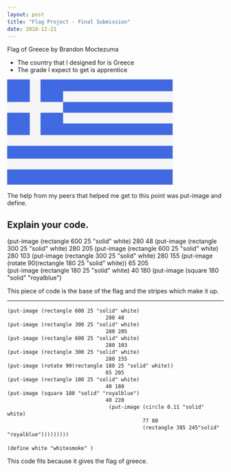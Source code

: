 ```yaml
---
layout: post
title: "Flag Project - Final Submission"
date: 2018-12-21
---
```

Flag of Greece by Brandon Moctezuma



-  The country that I designed for is Greece 
-  The grade I expect to get is apprentice

![Flag](/images/final-flag.png)




The help from my peers that helped me get to this point was put-image and define. 


## Explain your code.
(put-image (rectangle 600 25 "solid" white)
                                280 48
(put-image (rectangle 300 25 "solid" white)
                                280 205
(put-image (rectangle 600 25 "solid" white)
                                280 103
(put-image (rectangle 300 25 "solid" white)
                                280 155
(put-image (rotate 90(rectangle 180 25 "solid" white))
                                65 205  
(put-image (rectangle 180 25 "solid" white)
                                40 180 
(put-image (square 180 "solid" "royalblue")

This piece of code is the base of the flag and the stripes which make it up. 

* * *

```
(put-image (rectangle 600 25 "solid" white)
                                280 48
(put-image (rectangle 300 25 "solid" white)
                                280 205
(put-image (rectangle 600 25 "solid" white)
                                280 103
(put-image (rectangle 300 25 "solid" white)
                                280 155
(put-image (rotate 90(rectangle 180 25 "solid" white))
                                65 205  
(put-image (rectangle 180 25 "solid" white)
                                40 180
(put-image (square 180 "solid" "royalblue")
                                40 220
                                 (put-image (circle 0.11 "solid" white)
                                            77 80 
                                            (rectangle 385 245"solid" "royalblue")))))))))

(define white "whitesmoke" )
```


This code fits because it gives the flag of greece.

